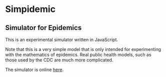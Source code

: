 # Simpidemic

## Simulator for Epidemics

This is an experimental simulator written in JavaScript.

Note that this is a very simple model that is only intended for experimenting
with the mathematics of epidemics. Real public health models, such as those used by the
CDC are much more complicated.

 The simulator is online [here](https://philburk.github.io/simpidemic/simpidemic.html).
 
